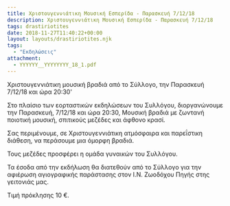 ```yaml
---
title: Χριστουγεννιάτικη Μουσική Εσπερίδα - Παρασκευή 7/12/18
description: Χριστουγεννιάτικη Μουσική Εσπερίδα - Παρασκευή 7/12/18
tags: drastiriotites
date: 2018-11-27T11:40:22+00:00
layout: layouts/drastiriotites.njk
tags:
  - "Εκδηλώσεις"
attachment:
  - YYYYYY__YYYYYYYY_18_1.pdf
---
```


Χριστουγεννιάτικη μουσική βραδιά από το Σύλλογο, την Παρασκευή 7/12/18 και ώρα 20:30'

<!-- excerpt -->

Στο πλαίσιο των εορταστικών εκδηλώσεων του Συλλόγου, διοργανώνουμε την Παρασκευή, 7/12/18 και ώρα 20:30, Μουσική βραδιά με ζωντανή ποιοτική μουσική, σπιτικούς μεζέδες και άφθονο κρασί.

Σας περιμένουμε, σε Χριστουγεννιάτικη ατμόσφαιρα και παρεΐστικη διάθεση, να περάσουμε μια όμορφη βραδιά.

Τους μεζέδες προσφέρει η ομάδα γυναικών του Συλλόγου.

Τα έσοδα από την εκδήλωση θα διατεθούν από το Σύλλογο για την αφιέρωση αγιογραφικής παράστασης στον Ι.Ν. Ζωοδόχου Πηγής στης γειτονιάς μας.

Τιμή πρόκλησης 10 €.

